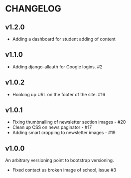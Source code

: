 CHANGELOG
=========

v1.2.0
------

  * Adding a dashboard for student adding of content

v1.1.0
------

  * Adding django-allauth for Google logins. #2

v1.0.2
------

  * Hooking up URL on the footer of the site. #16

v1.0.1
------

  * Fixing thumbnailing of newsletter section images - #20
  * Clean up CSS on news paginator - #17
  * Adding smart cropping to newsletter images - #19

v1.0.0
------

An arbitrary versioning point to bootstrap versioning.

  * Fixed contact us broken image of school, issue #3